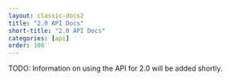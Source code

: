```yaml
---
layout: classic-docs2
title: "2.0 API Docs"
short-title: "2.0 API Docs"
categories: [api]
order: 100
---
```


TODO: Information on using the API for 2.0 will be added shortly.